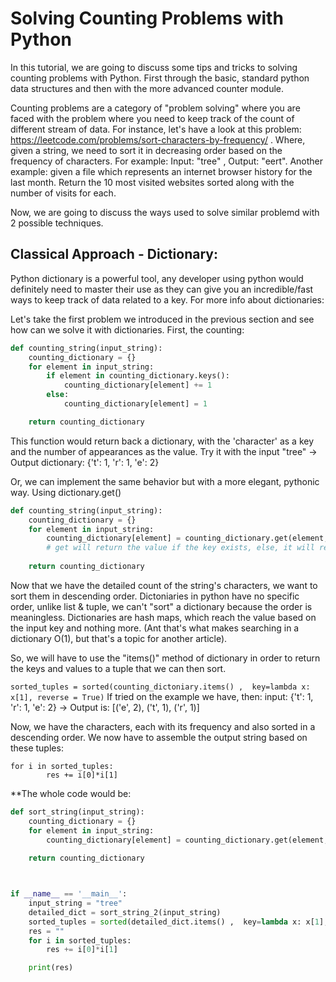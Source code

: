 # Solving Counting Problems with Python

In this tutorial, we are going to discuss some tips and tricks to solving counting problems with Python. First through the basic, standard python data structures
and then with the more advanced counter module.

Counting problems are a category of "problem solving" where you are faced with the problem where you need to keep track of the count of different stream of data. 
For instance, let's have a look at this problem: https://leetcode.com/problems/sort-characters-by-frequency/ . Where, given a string, we need to
sort it in decreasing order based on the frequency of characters. For example: Input: "tree" , Output: "eert".
Another example: given a file which represents an internet browser history for the last month. Return the 10 most visited websites sorted along with the number of visits
for each.

Now, we are going to discuss the ways used to solve similar problemd with 2 possible techniques.

## Classical Approach - Dictionary:
Python dictionary is a powerful tool, any developer using python would definitely need to master their use as they can give you an incredible/fast ways to keep track of data related to a key. 
For more info about dictionaries:

Let's take the first problem we introduced in the previous section and see how can we solve it with dictionaries.
First, the counting:

```python
def counting_string(input_string):
    counting_dictionary = {}
    for element in input_string:
        if element in counting_dictionary.keys():
            counting_dictionary[element] += 1
        else:
            counting_dictionary[element] = 1

    return counting_dictionary
```

This function would return back a dictionary, with the 'character' as a key and the number of appearances as the value. 
Try it with the input "tree" -> Output dictionary: {'t': 1, 'r': 1, 'e': 2}

Or, we can implement the same behavior but with a more elegant, pythonic way. Using dictionary.get()

```python
def counting_string(input_string):
    counting_dictionary = {}
    for element in input_string:
        counting_dictionary[element] = counting_dictionary.get(element, 0) + 1  
        # get will return the value if the key exists, else, it will return 0
        
    return counting_dictionary
```

Now that we have the detailed count of the string's characters, we want to sort them in descending order. 
Dictoniaries in python have no specific order, unlike list & tuple, we can't "sort" a dictionary because the order is meaningless. Dictionaries are hash maps, which reach the value based on the input key and nothing more. (Ant that's what makes searching in a dictionary O(1), but that's a topic for another article).

So, we will have to use the "items()" method of dictionary in order to return the keys and values to a tuple that we can then sort.

``` sorted_tuples = sorted(counting_dictoniary.items() ,  key=lambda x: x[1], reverse = True) ```
If tried on the example we have, then: input: {'t': 1, 'r': 1, 'e': 2} -> Output is: [('e', 2), ('t', 1), ('r', 1)]

Now, we have the characters, each with its frequency and also sorted in a descending order. We now have to assemble the output string based on these tuples:
```
for i in sorted_tuples:
        res += i[0]*i[1]

```

**The whole code would be:

```python
def sort_string(input_string):
    counting_dictionary = {}
    for element in input_string:
        counting_dictionary[element] = counting_dictionary.get(element, 0) + 1
        
    return counting_dictionary



if __name__ == '__main__':
    input_string = "tree"
    detailed_dict = sort_string_2(input_string)
    sorted_tuples = sorted(detailed_dict.items() ,  key=lambda x: x[1], reverse = True)
    res = ""
    for i in sorted_tuples:
        res += i[0]*i[1]

    print(res)
```
